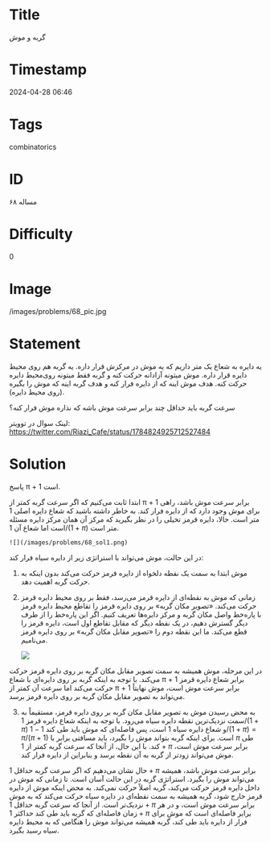 # Title
گربه و موش
# Timestamp
2024-04-28 06:46
# Tags
combinatorics
# ID
مساله ۶۸
# Difficulty
0
# Image
/images/problems/68_pic.jpg
# Statement
یه دایره به شعاع یک متر داریم که یه موش در مرکزش قرار داره. یه گربه هم روی محیط دایره قرار داره. موش میتونه آزادانه حرکت کنه و گربه فقط میتونه روی‌محیط دایره حرکت کنه. هدف موش اینه که از دایره فرار کنه و هدف گربه اینه که موش را بگیره (روی محیط دایره).

سرعت گربه باید خداقل چند برابر سرعت موش باشه که نذاره موش فرار کنه؟

لینک سوال در توویتر: https://twitter.com/Riazi_Cafe/status/1784824925712527484

# Solution

پاسخ π + 1 است.

ابتدا ثابت می‌کنیم که اگر سرعت گربه کمتر از π + 1 برابر سرعت موش باشد، راهی برای موش وجود دارد که از دایره فرار کند. به خاطر داشته باشید که شعاع دایره اصلی 1 متر است. حالا، دایره قرمز تخیلی را در نظر بگیرید که مرکز آن همان مرکز دایره مسئله است اما شعاع آن $1/(1+\pi)$ متر است.

    ![](/images/problems/68_sol1.png)
در این حالت، موش می‌تواند با استراتژی زیر از دایره سیاه فرار کند:

1. موش ابتدا به سمت یک نقطه دلخواه از دایره قرمز حرکت می‌کند بدون اینکه به حرکت گربه اهمیت دهد.
2. زمانی که موش به نقطه‌ای از دایره قرمز می‌رسد، فقط بر روی محیط دایره قرمز حرکت می‌کند. «تصویر مکان گربه» بر روی دایره قرمز را تقاطع محیط دایره قرمز با پاره‌خط واصل مکان گربه و مرکز دایره‌ها تعریف کنیم. اگر این پاره‌خط را از طرف دیگر گسترش دهیم، در یک نقطه دیگر که مقابل تقاطع اول است، دایره قرمز را قطع می‌کند. ما این نقطه دوم را «تصویر مقابل مکان گربه» بر روی دایره قرمز می‌نامیم.

    ![](/images/problems/68_sol2.png)

در این مرحله، موش همیشه به سمت تصویر مقابل مکان گربه بر روی دایره قرمز حرکت می‌کند. با توجه به اینکه گربه بر روی دایره‌ای با شعاع π + 1 برابر شعاع دایره قرمز حرکت می‌کند اما سرعت آن کمتر از π + 1 برابر سرعت موش است، موش نهایتاً می‌تواند به تصویر مقابل مکان گربه بر روی دایره قرمز برسد.

3. به محض رسیدن موش به تصویر مقابل مکان گربه بر روی دایره قرمز، مستقیماً به سمت نزدیک‌ترین نقطه دایره سیاه می‌رود. با توجه به اینکه شعاع دایره قرمز $1/(1+\pi)$ و شعاع دایره سیاه 1 است، پس فاصله‌ای که موش باید طی کند $1-1/(1+\pi) = \pi / (\pi+1)$ است. برای اینکه گربه بتواند موش را بگیرد، باید مسافتی برابر با $\pi$ طی کند. با این حال، از آنجا که سرعت گربه کمتر از $1+\pi$ برابر سرعت موش است، موش می‌تواند زودتر از گربه به آن نقطه برسد و بنابراین از دایره فرار کند.


حال نشان می‌دهیم که اگر سرعت گربه حداقل $1+\pi$ برابر سرعت موش باشد، همیشه می‌تواند موش را بگیرد. استراتژی گربه در این حالت آسان است. تا زمانی که موش در داخل دایره قرمز حرکت می‌کند، گربه اصلاً حرکت نمی‌کند. به محض اینکه موش از دایره قرمز خارج شود، گربه همیشه به سمت نقطه‌ای در دایره سیاه حرکت می‌کند که به موش نزدیک‌تر است. از آنجا که سرعت گربه حداقل $1+\pi$ برابر سرعت موش است، و در هر زمان فاصله‌ای که گربه باید طی کند حداکثر $1+\pi$ برابر فاصله‌ای است که موش برای فرار از دایره باید طی کند، گربه همیشه می‌تواند موش را هنگامی که به محیط دایره سیاه رسید بگیرد.

